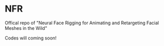 # NFR
Offical repo of "Neural Face Rigging for Animating and Retargeting Facial Meshes in the Wild"

Codes will coming soon!
